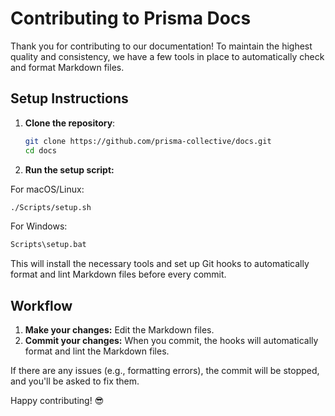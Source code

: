 # Contributing to Prisma Docs

Thank you for contributing to our documentation! To maintain the highest quality and consistency, we have a few tools in place to automatically check and format Markdown files.

## Setup Instructions

1. **Clone the repository**:
   ```bash
   git clone https://github.com/prisma-collective/docs.git
   cd docs
   ```
   
2. **Run the setup script:**

For macOS/Linux:
   ```bash
   ./Scripts/setup.sh
   ```
   
For Windows:
   ```cmd
   Scripts\setup.bat
   ```

This will install the necessary tools and set up Git hooks to automatically format and lint Markdown files before every commit.

## Workflow

1. **Make your changes:** Edit the Markdown files.
2. **Commit your changes:** When you commit, the hooks will automatically format and lint the Markdown files.

If there are any issues (e.g., formatting errors), the commit will be stopped, and you'll be asked to fix them.

Happy contributing! 😎
